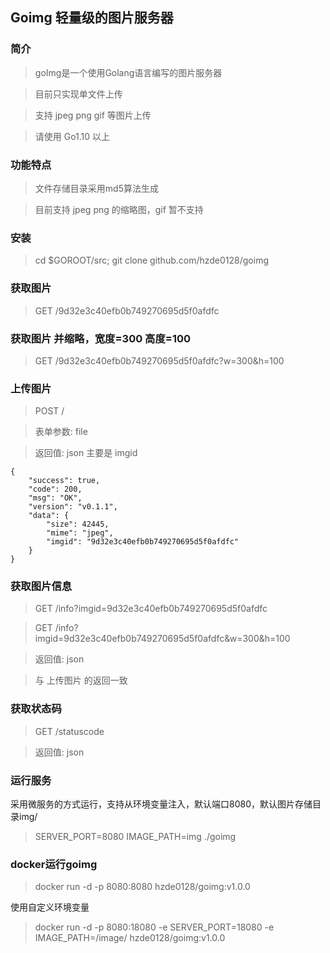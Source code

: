 ## Goimg 轻量级的图片服务器

### 简介
> goImg是一个使用Golang语言编写的图片服务器

> 目前只实现单文件上传

> 支持 jpeg png gif 等图片上传

> 请使用 Go1.10 以上

### 功能特点
> 文件存储目录采用md5算法生成

> 目前支持 jpeg png 的缩略图，gif 暂不支持

### 安装
> cd $GOROOT/src; git clone github.com/hzde0128/goimg

### 获取图片
> GET /9d32e3c40efb0b749270695d5f0afdfc


### 获取图片 并缩略，宽度=300 高度=100
> GET /9d32e3c40efb0b749270695d5f0afdfc?w=300&h=100

### 上传图片
> POST  /

> 表单参数: file

> 返回值: json 主要是 imgid

```
{
	"success": true,
	"code": 200,
	"msg": "OK",
	"version": "v0.1.1",
	"data": {
		"size": 42445,
		"mime": "jpeg",
		"imgid": "9d32e3c40efb0b749270695d5f0afdfc"
	}
}
```

### 获取图片信息
> GET /info?imgid=9d32e3c40efb0b749270695d5f0afdfc

> GET /info?imgid=9d32e3c40efb0b749270695d5f0afdfc&w=300&h=100

> 返回值: json

> 与 上传图片 的返回一致

### 获取状态码
> GET /statuscode

> 返回值: json

### 运行服务

采用微服务的方式运行，支持从环境变量注入，默认端口8080，默认图片存储目录img/

> SERVER_PORT=8080 IMAGE_PATH=img ./goimg 

### docker运行goimg

> docker run -d -p 8080:8080 hzde0128/goimg:v1.0.0

使用自定义环境变量

> docker run -d -p 8080:18080 -e SERVER_PORT=18080 -e IMAGE_PATH=/image/ hzde0128/goimg:v1.0.0